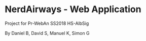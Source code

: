 # NerdAirways - Web Application

Project for Pr-WebAn SS2018 HS-AlbSig

By Daniel B, David S, Manuel K, Simon G
